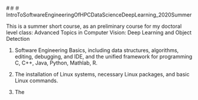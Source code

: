 #＃＃ IntroToSoftwareEngineeringOfHPCDataScienceDeepLearning_2020Summer

[comment]: <https://www.jianshu.com/p/9be87e7e15bf>
[comment]: <https://www.jianshu.com/p/40ba812dd973>
[comment]: <> (This is a comment, it will not be included)
[comment]: <> (in  the output file unless you use it in)
[comment]: <> (a reference style link.)
[//]: <> (This is also a comment.)

This is a summer short course, as an preliminary course for my doctoral level
class: Advanced Topics in Computer Vision: Deep Learning and Object Detection

1. Software Engineering Basics, including data structures, algorithms, editing, debugging, and IDE, and the unified framework for programming C, C++, Java, Python, Mathlab, R.

2. The installation of Linux systems, necessary Linux packages, and basic Linux commands.

3. The
